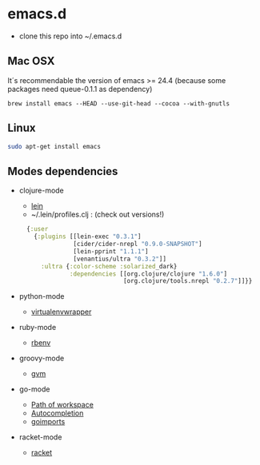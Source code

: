 emacs.d
=======

- clone this repo into ~/.emacs.d


Mac OSX
--------

It´s recommendable the version of emacs >= 24.4 (because some packages need queue-0.1.1 as dependency)

``` brew install emacs --HEAD --use-git-head --cocoa --with-gnutls ```

Linux
-------

```bash
sudo apt-get install emacs
```

Modes dependencies
------------------

 * clojure-mode

   * [lein](http://leiningen.org/)
   *  ~/.lein/profiles.clj : (check out versions!)

    ```clojure
      {:user
        {:plugins [[lein-exec "0.3.1"]
                   [cider/cider-nrepl "0.9.0-SNAPSHOT"]
                   [lein-pprint "1.1.1"]
                   [venantius/ultra "0.3.2"]]
          :ultra {:color-scheme :solarized_dark}
                  :dependencies [[org.clojure/clojure "1.6.0"]
                                 [org.clojure/tools.nrepl "0.2.7"]]}}
    ```

 * python-mode

   * [virtualenvwrapper](http://virtualenvwrapper.readthedocs.org/en/latest/)

 * ruby-mode

   * [rbenv](https://github.com/sstephenson/rbenv)

 * groovy-mode

   * [gvm](http://gvmtool.net/)

 * go-mode

   * [Path of workspace](http://golang.org/doc/code.html#GOPATH)
   * [Autocompletion](https://github.com/nsf/gocode)
   * [goimports](https://godoc.org/golang.org/x/tools/cmd/goimports)

 * racket-mode

   * [racket](http://docs.racket-lang.org/getting-started/index.html)
